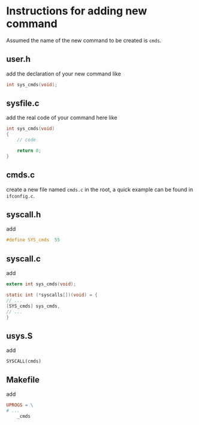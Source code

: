 # Instructions for adding new command

Assumed the name of the new command to be created is `cmds`.

## user.h
add the declaration of your new command like

```C
int sys_cmds(void);
```

## sysfile.c
add the real code of your command here like

```C
int sys_cmds(void)
{
    // code

    return 0;
}
```


## cmds.c
create a new file named `cmds.c` in the root, a quick example can be found in `ifconfig.c`.

## syscall.h
add

```C
#define SYS_cmds  55
```

## syscall.c
add 

```C
extern int sys_cmds(void);

static int (*syscalls[])(void) = {
// ...
[SYS_cmds] sys_cmds,
// ...
}
```

## usys.S
add 

```
SYSCALL(cmds)
```

## Makefile
add

```makefile
UPROGS = \
# ...
    _cmds
```
